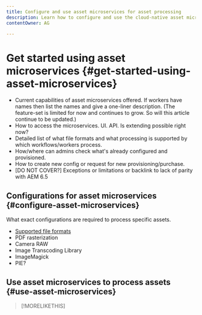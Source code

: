 ```yaml
---
title: Configure and use asset microservices for asset processing
description: Learn how to configure and use the cloud-native asset microservices to process assets at scale.
contentOwner: AG

---
```


# Get started using asset microservices {#get-started-using-asset-microservices}

* Current capabilities of asset microservices offered. If workers have names then list the names and give a one-liner description. (The feature-set is limited for now and continues to grow. So will this article continue to be updated.)
* How to access the microservices. UI. API. Is extending possible right now?
* Detailed list of what file formats and what processing is supported by which workflows/workers process.
* How/where can admins check what's already configured and provisioned.
* How to create new config or request for new provisioning/purchase.
* [DO NOT COVER?] Exceptions or limitations or backlink to lack of parity with AEM 6.5

## Configurations for asset microservices {#configure-asset-microservices}

What exact configurations are required to process specific assets.

* [Supported file formats](file-format-support.md)
* PDF rasterization
* Camera RAW
* Image Transcoding Library
* ImageMagick
* PIE?

<!--
If we were to provide Nui API documentation, then use https://git.corp.adobe.com/nui/nui/blob/master/doc/api.md 
-->

## Use asset microservices to process assets {#use-asset-microservices}


>[!MORELIKETHIS]
>
>